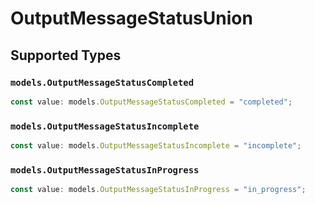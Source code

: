 # OutputMessageStatusUnion


## Supported Types

### `models.OutputMessageStatusCompleted`

```typescript
const value: models.OutputMessageStatusCompleted = "completed";
```

### `models.OutputMessageStatusIncomplete`

```typescript
const value: models.OutputMessageStatusIncomplete = "incomplete";
```

### `models.OutputMessageStatusInProgress`

```typescript
const value: models.OutputMessageStatusInProgress = "in_progress";
```

